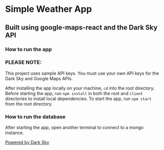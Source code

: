 # Simple Weather App

## Built using google-maps-react and the Dark Sky API

### How to run the app

### PLEASE NOTE: 
This project uses sample API keys. You must use your own API keys for the Dark Sky and Google Maps APIs. 

After installing the app locally on your machine, `cd` into the root directory. Before starting the app, run `npm install` in both the root and `client` directories to install local dependencies. To start the app, run `npm start` from the root directory.

### How to run the database
After starting the app, open another terminal to connect to a mongo instance.

[Powered by Dark Sky](https://darksky.net/poweredby)